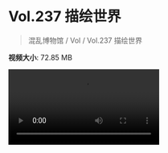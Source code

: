 # Vol.237 描绘世界

> 混乱博物馆 / Vol / Vol.237 描绘世界

**视频大小**: 72.85 MB

<div class="video"><video src="https://file.hsyhx.top/video/237.mp4" controls preload>🤔 您的浏览器不支持 video 标签</video></div>